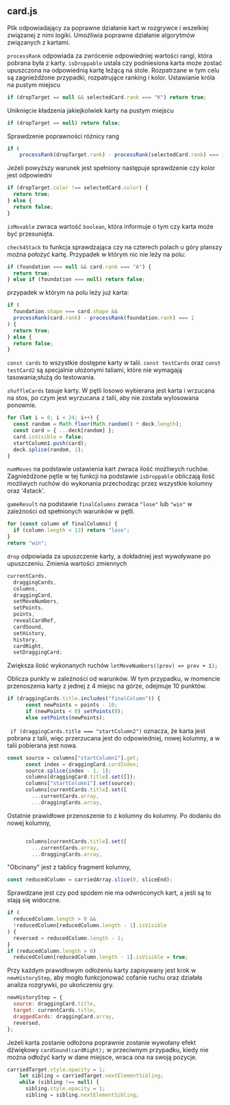 ## card.js

Plik odpowiadający za poprawne działanie kart w rozgrywce i wszelkiej związanej z nimi logiki. Umożliwia poprawne działanie algorytmów związanych z kartami.

`processRank` odpowiada za zwrócenie odpowiedniej wartości rangi, która pobrana była z karty.
`isDroppable` ustala czy podniesiona karta może zostać upuszczona na odpowiednią kartę leżącą na stole. Rozpatrzane w tym celu są zagnieżdżone przypadki, rozpatrujące ranking i kolor. Ustawianie króla na pustym miejscu

```js
if (dropTarget == null && selectedCard.rank === "K") return true;
```

Uniknięcie kładzenia jakiejkolwiek karty na pustym miejscu

```js
if (dropTarget == null) return false;
```

Sprawdzenie poprawności różnicy rang

```js
if (
    processRank(dropTarget.rank) - processRank(selectedCard.rank) === 1)
```

Jeżeli powyższy warunek jest spełniony następuje sprawdzenie czy kolor jest odpowiedni

```js
if (dropTarget.color !== selectedCard.color) {
  return true;
} else {
  return false;
}
```

`isMovable` zwraca wartość `boolean`, która informuje o tym czy karta może być przesunięta.

`check4Stack` to funkcja sprawdzająca czy na czterech polach u góry planszy można położyć kartę.
Przypadek w którym nic nie leży na polu:

```js
if (foundation === null && card.rank === "A") {
  return true;
} else if (foundation === null) return false;
```

przypadek w którym na polu leży już karta:

```js
if (
  foundation.shape === card.shape &&
  processRank(card.rank) - processRank(foundation.rank) === 1
) {
  return true;
} else {
  return false;
}
```

`const cards` to wszystkie dostępne karty w talii. `const testCards` oraz `const testCard2` są specjalnie ułożonymi taliami, które nie wymagają tasowania;służą do testowania.

`shuffleCards` tasuje karty. W pętli losowo wybierana jest karta i wrzucana na stos, po czym jest wyrzucana z talii, aby nie została wylosowana ponownie.

```js
for (let i = 0; i < 24; i++) {
  const random = Math.floor(Math.random() * deck.length);
  const card = { ...deck[random] };
  card.isVisible = false;
  startColumn1.push(card);
  deck.splice(random, 1);
}
```

`numMoves` na podstawie ustawienia kart zwraca ilość możliwych ruchów. Zagnieżdżone pętle w tej funkcji na podstawie `isDroppable` obliczają ilość możliwych ruchów do wykonania przechodząc przez wszystkie kolumny oraz '4stack'.

`gameResult` na podstawie `finalColumns` zwraca `"lose"` lub `"win"` w zależności od spełnionych warunków w pętli.

```js
for (const column of finalColumns) {
  if (column.length < 13) return "lose";
}
return "win";
```

`drop` odpowiada za upuszczenie karty, a dokładniej jest wywoływane po upuszczeniu. Zmienia wartości zmiennych

```js
currentCards,
  draggingCards,
  columns,
  draggingCard,
  setMoveNumbers,
  setPoints,
  points,
  revealCardRef,
  cardSound,
  setHistory,
  history,
  cardRight,
  setDraggingCard;
```

Zwiększa ilość wykonanych ruchów `letMoveNumbers((prev) => prev + 1);`

Oblicza punkty w zależności od warunków. W tym przypadku, w momencie przenoszenia karty z jednej z 4 miejsc na górze, odejmuje 10 punktów.

```js
if (draggingCards.title.includes("finalColumn")) {
      const newPoints = points - 10;
      if (newPoints < 0) setPoints(0);
      else setPoints(newPoints);
```

` if (draggingCards.title === "startColumn2")` oznacza, że karta jest pobrana z talii, więc przerzucana jest do odpowiedniej, nowej kolumny, a w talii pobierana jest nowa.

```js
const source = columns["startColumn1"].get;
      const index = draggingCard.cardIndex;
      source.splice(index - 1, 1);
      columns[draggingCard.title].set([]);
      columns["startColumn1"].set(source);
      columns[currentCards.title].set([
        ...currentCards.array,
        ...draggingCards.array,
```

Ostatnie prawidłowe przenoszenie to z kolumny do kolumny. Po dodaniu do nowej kolumny,

```js

      columns[currentCards.title].set([
        ...currentCards.array,
        ...draggingCards.array,
```

"Obcinany" jest z tablicy fragment kolumny,

```js
const reducedColumn = carriedArray.slice(0, sliceEnd);
```

Sprawdzane jest czy pod spodem nie ma odwróconych kart, a jeśli są to stają się widoczne.

```js
if (
  reducedColumn.length > 0 &&
  !reducedColumn[reducedColumn.length - 1].isVisible
) {
  reversed = reducedColumn.length - 1;
}
if (reducedColumn.length > 0)
  reducedColumn[reducedColumn.length - 1].isVisible = true;
```

Przy każdym prawidłowym odłożeniu karty zapisywany jest krok w `newHistoryStep`, aby mogło funkcjonować cofanie ruchu oraz działała analiza rozgrywki, po ukończeniu gry.

```js
newHistoryStep = {
  source: draggingCard.title,
  target: currentCards.title,
  draggedCards: draggingCard.array,
  reversed,
};
```

Jeżeli karta zostanie odłożona poprawnie zostanie wywołany efekt dźwiękowy `cardSound(cardRight);` w przeciwnym przypadku, kiedy nie można odłożyć karty w dane miejsce, wraca ona na swoją pozycje.

```js
carriedTarget.style.opacity = 1;
    let sibling = carriedTarget.nextElementSibling;
    while (sibling !== null) {
      sibling.style.opacity = 1;
      sibling = sibling.nextElementSibling;
```
